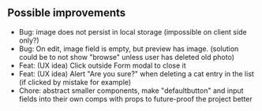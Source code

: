 ## Possible improvements

-   Bug: image does not persist in local storage (impossible on client side only?)
-   Bug: On edit, image field is empty, but preview has image. (solution could be to not show "browse" unless user has deleted old photo)
-   Feat: (UX idea) Click outside Form modal to close it
-   Feat: (UX idea) Alert "Are you sure?" when deleting a cat entry in the list (if clicked by mistake for example)
-   Chore: abstract smaller components, make "defaultbutton" and input fields into their own comps with props to future-proof the project better
